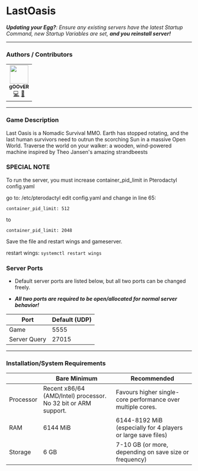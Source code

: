 # LastOasis
***Updating your Egg?**: Ensure any existing servers have the latest Startup Command, new Startup Variables are set, **and you reinstall server!***
___
### Authors / Contributors
<!-- prettier-ignore-start -->
<!-- markdownlint-disable -->
<table>
    <tr>
        <td align="center">
            <a href="https://github.com/gOOvER">
                <img src="https://avatars.githubusercontent.com/u/116325" width="50px;" alt=""/><br /><sub><b>gOOvER</b></sub>
            </a>
            <br />
            <a href="https://github.com/parkervcp/eggs/commits?author=gOOvER" title="Codes">💻</a>
            <a href="https://github.com/parkervcp/eggs/commits?author=gOOvER" title="Maintains">🔨</a>
        </td>
    </tr>
</table>
<!-- markdownlint-enable -->
<!-- prettier-ignore-end -->

___
### Game Description
Last Oasis is a Nomadic Survival MMO. Earth has stopped rotating, and the last human survivors need to outrun the scorching Sun in a massive Open World. Traverse the world on your walker: a wooden, wind-powered machine inspired by Theo Jansen's amazing strandbeests

### SPECIAL NOTE
To run the server, you must increase container_pid_limit in Pterodactyl config.yaml

go to: /etc/pterodactyl
edit config.yaml and change in line 65:

```container_pid_limit: 512```

to

```container_pid_limit: 2048```

Save the file and restart wings and gameserver.

restart wings: ```systemctl restart wings```

### Server Ports
- Default server ports are listed below, but all two ports can be changed freely.

- ***All two ports are required to be open/allocated for normal server behavior!***

| Port | Default (UDP) |
|---------|---------|
| Game | 5555 |
| Server Query | 27015 |

___
### Installation/System Requirements

|  | Bare Minimum | Recommended |
|---------|---------|---------|
| Processor | Recent x86/64 (AMD/Intel) processor. No 32 bit or ARM support. | Favours higher single-core performance over multiple cores. |
| RAM | 6144 MiB | 6144-8192 MiB (especially for 4 players or large save files) |
| Storage | 6 GB | 7-10 GB (or more, depending on save size or frequency) |

